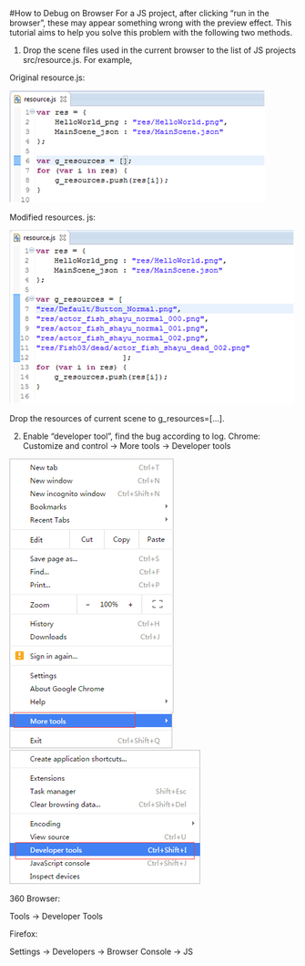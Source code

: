 #How to Debug on Browser 
For a JS project, after clicking “run in the browser”, these may appear something wrong with the preview effect. This tutorial aims to help you solve this problem with the following two methods. 

1.	Drop the scene files used in the current browser to the list of JS projects src/resource.js. For example, 

Original resource.js:

 ![image](res/image001.png)

 Modified resources. js: 

 ![image](res/image002.png)

 Drop the resources of current scene to g_resources=[...].

2.	Enable “developer tool”, find the bug according to log. 
Chrome:
Customize and control -> More tools -> Developer tools

 ![image](res/image003.png)  ![image](res/image004.png)
   
360 Browser:

Tools -> Developer Tools
 
Firefox:

Settings -> Developers -> Browser Console -> JS
  

 


